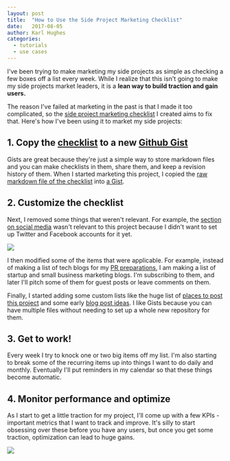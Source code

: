 ```yaml
---
layout: post
title:  "How to Use the Side Project Marketing Checklist"
date:   2017-08-05
author: Karl Hughes
categories:
  - tutorials
  - use cases
---
```


I've been trying to make marketing my side projects as simple as checking a few boxes off a list every week. While I realize that this isn't going to make my side projects market leaders, it is a **lean way to build traction and gain users.**
 
 The reason I've failed at marketing in the past is that I made it too complicated, so the [side project marketing checklist](/marketing-checklist) I created aims to fix that. Here's how I've been using it to market my side projects:

## 1. Copy the [checklist](/marketing-checklist) to a new [Github Gist](https://gist.github.com)

Gists are great because they're just a simple way to store markdown files and you can make checklists in them, share them, and keep a revision history of them. When I started marketing this project, I copied the [raw markdown file of the checklist](https://raw.githubusercontent.com/karllhughes/side-project-marketing/master/marketing-checklist.md) into [a Gist](https://gist.github.com/karllhughes/56153edea80f2c735a0b8f57ff0eba94#file-1-side-project-marketing-checklist-md).

## 2. Customize the checklist

Next, I removed some things that weren't relevant. For example, the [section on social media](http://localhost:4000/marketing-checklist/#social-media) wasn't relevant to this project because I didn't want to set up Twitter and Facebook accounts for it yet.

![](http://i.imgur.com/eWmN1fD.png)

I then modified some of the items that were applicable. For example, instead of making a list of tech blogs for my [PR preparations](http://localhost:4000/marketing-checklist/#pr-preparations), I am making a list of startup and small business marketing blogs. I'm subscribing to them, and later I'll pitch some of them for guest posts or leave comments on them.

Finally, I started adding some custom lists like the huge list of [places to post this project](https://gist.github.com/karllhughes/56153edea80f2c735a0b8f57ff0eba94#file-2-places-to-post-md) and some early [blog post ideas](https://gist.github.com/karllhughes/56153edea80f2c735a0b8f57ff0eba94#file-3-blog-ideas-md). I like Gists because you can have multiple files without needing to set up a whole new repository for them.

## 3. Get to work!

Every week I try to knock one or two big items off my list. I'm also starting to break some of the recurring items up into things I want to do daily and monthly. Eventually I'll put reminders in my calendar so that these things become automatic.

## 4. Monitor performance and optimize

As I start to get a little traction for my project, I'll come up with a few KPIs - important metrics that I want to track and improve. It's silly to start obsessing over these before you have any users, but once you get some traction, optimization can lead to huge gains.

![](http://i.imgur.com/yRbS7e1.jpg)
